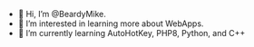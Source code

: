 - 👋 Hi, I’m @BeardyMike.
- 👀 I’m interested in learning more about WebApps.
- 🌱 I’m currently learning AutoHotKey, PHP8, Python, and C++
